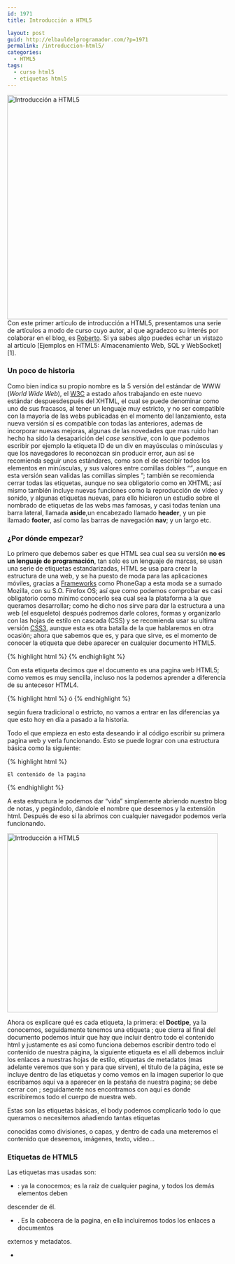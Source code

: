 ```yaml
---
id: 1971
title: Introducción a HTML5

layout: post
guid: http://elbauldelprogramador.com/?p=1971
permalink: /introduccion-html5/
categories:
  - HTML5
tags:
  - curso html5
  - etiquetas html5
---
```

<img src="/images/2013/11/Introducción-a-HTML51.png" alt="Introducción a HTML5" width="512" height="512" class="thumbnail aligncenter size-full wp-image-1973" />  
Con este primer artículo de introducción a HTML5, presentamos una serie de artículos a modo de curso cuyo autor, al que agradezco su interés por colaborar en el blog, es <a href="http://www.rogamainformatica.es/" title="Roberto" target="_blank">Roberto</a>. Si ya sabes algo puedes echar un vistazo al artículo [Ejemplos en HTML5: Almacenamiento Web, SQL y WebSocket][1].

### Un poco de historia

Como bien indica su propio nombre es la 5 versión del estándar de WWW (*World Wide Web*), el <a href="http://www.w3.org/" title="World Wide Web" target="_blank">W3C</a> a estado años trabajando en este nuevo estándar despuesdespués del XHTML, el cual se puede denominar como uno de sus fracasos, al tener un lenguaje muy estricto, y no ser compatible con la mayoría de las webs publicadas en el momento del lanzamiento, esta nueva versión sí es compatible con todas las anteriores, ademas de incorporar nuevas mejoras, algunas de las novedades que mas ruido han hecho ha sido la desaparición del *case sensitive*, con lo que podemos escribir por ejemplo la etiqueta ID de un div en mayúsculas o minúsculas y que los navegadores lo reconozcan sin producir error, aun así se recomienda seguir unos estándares, como son el de escribir todos los elementos en minúsculas, y sus valores entre comillas dobles *&#8220;&#8221;*, aunque en esta versión sean validas las comillas simples &#8221;; también se recomienda cerrar todas las etiquetas, aunque no sea obligatorio como en XHTML; así mismo también incluye nuevas funciones como la reproducción de vídeo y sonido, y algunas etiquetas nuevas, para ello hicieron un estudio sobre el nombrado de etiquetas de las webs mas famosas, y casi todas tenían una barra lateral, llamada **aside**,un encabezado llamado **header**, y un pie llamado **footer**, así como las barras de navegación **nav**; y un largo etc.

<!--ad-->

### ¿Por dónde empezar?

Lo primero que debemos saber es que HTML sea cual sea su versión **no es un lenguaje de programación**, tan solo es un lenguaje de marcas, se usan una serie de etiquetas estandarizadas, HTML se usa para crear la estructura de una web, y se ha puesto de moda para las aplicaciones móviles, gracias a <a href="http://elbauldelprogramador.com/los-10-mejores-frameworks-gratis-de-aplicaciones-web/" title="Los 10 Mejores Frameworks gratuitos para Aplicaciones Web" target="_blank">Frameworks</a> como PhoneGap a esta moda se a sumado Mozilla, con su S.O. Firefox OS; así que como podemos comprobar es casi obligatorio como mínimo conocerlo sea cual sea la plataforma a la que queramos desarrollar; como he dicho nos sirve para dar la estructura a una web (el esqueleto) después podremos darle colores, formas y organizarlo con las hojas de estilo en cascada (CSS) y se recomienda usar su ultima versión <a href="http://elbauldelprogramador.com/generar-codigo-css-3-facilmente/" title="Generar código CSS 3 fácilmente" target="_blank">CSS3</a>, aunque esta es otra batalla de la que hablaremos en otra ocasión; ahora que sabemos que es, y para que sirve, es el momento de conocer la etiqueta que debe aparecer en cualquier documento HTML5.

{% highlight html %} {% endhighlight %}

Con esta etiqueta decimos que el documento es una pagina web HTML5; como vemos es muy sencilla, incluso nos la podemos aprender a diferencia de su antecesor HTML4.

{% highlight html %} 
ó
 {% endhighlight %}

según fuera tradicional o estricto, no vamos a entrar en las diferencias ya que esto hoy en día a pasado a la historia.

Todo el que empieza en esto esta deseando ir al código escribir su primera pagina web y verla funcionando. Esto se puede lograr con una estructura básica como la siguiente:

{% highlight html %} 
   
       
    El contenido de la pagina  
 
{% endhighlight %}

A esta estructura le podemos dar “vida” simplemente abriendo nuestro blog de notas, y pegándolo, dándole el nombre que deseemos y la extensión html. Después de eso si la abrimos con cualquier navegador podemos verla funcionando.

<img src="/images/2013/11/Introducción-a-HTML5.png" alt="Introducción a HTML5" width="481" height="409" class="thumbnail aligncenter size-full wp-image-1972" />

Ahora os explicare qué es cada etiqueta, la primera: el **Doctipe**, ya la conocemos, seguidamente tenemos una etiqueta **<html>**; que cierra al final del documento **</html>** podemos intuir que hay que incluir dentro todo el contenido html y justamente es así como funciona debemos escribir dentro todo el contenido de nuestra página, la siguiente etiqueta es el **<head>** allí debemos incluir los enlaces a nuestras hojas de estilo, etiquetas de metadatos (mas adelante veremos que son y para que sirven), el titulo de la página, este se incluye dentro de las etiquetas **<title> </title>** y como vemos en la imagen superior lo que escribamos aquí va a aparecer en la pestaña de nuestra pagina; se debe cerrar con **</head>**; seguidamente nos encontramos con **<body>** aquí es donde escribiremos todo el cuerpo de nuestra web.

Estas son las etiquetas básicas, el body podemos complicarlo todo lo que queramos o necesitemos añadiendo tantas etiquetas <div> </div> conocidas como divisiones, o capas, y dentro de cada una meteremos el contenido que deseemos, imágenes, texto, vídeo&#8230;

### Etiquetas de HTML5

Las etiquetas mas usadas son: 

  * <html>: ya la conocemos; es la raíz de cualquier pagina, y todos los demás elementos deben
descender de él.</li> 

  * <head>. Es la cabecera de la pagina, en ella incluiremos todos los enlaces a documentos
externos y metadatos.</li> 

  * <title>: es el titulo de la pagina.
  * <link> la usaremos para enlazar a documentos JS([Java Script][2]) y CSS.
  * <meta>: define algún metadato, como las palabras clave, descripción de la pagina, etc
  * <body> Dentro de él tendremos el contenido de la página
  * <section> Nueva etiqueta solo disponible en paginas HTML5 y define una sección de la página
  * <nav> también es nueva en HTML5 se utiliza para contener los enlaces de navegación
  * <article> es otra de las novedades de la ultima versión del HTML aquí escribiremos los artículos, lo cual viene siendo algo que no tiene necesariamente que ver con el resto de la web.
  * <hx> sustituiremos la X por un numero desde el 1 al 6 se usa para definir encabezados, cuanto mas bajo sea el numero mas importante sera el encabezado, por lo que <h1> es mas importante que <h2> predefinido por nuestros navegadores disminuye la fuente de cada <hx> según aumente el numero por lo que <h2> tendrá una fuente (tamaño de letra) mayor que un <h3>, lo suyo es mantener esta concordancia aunque podemos editarlo desde nuestras hojas de estilos.
  * <header> nuevo elemento del HTML5 aquí escribiremos la cabecera de la pagina, normalmente es el lugar donde se coloca el logo, titulo de la web, y menú de navegación 
      * <footer> también hemos hablado de el antes, es otro de los nuevos elementos del HTML5 y como su nombre indica es el pie, generalmente de la pagina en la que este declarado, pero también es correcto usarlo para escribir cualquier otro pie que pueda aparecer en la pagina, por ejemplo el pie de un articulo, en donde podríamos colocar el nombre del autor que lo escribió
      * <p> lo que pongamos en su interior se mostrara como un párrafo
      * <hr> indica una separación entre secciones, artículos, o algún contenido, visualmente lo veremos como una linea horizontal
      * <ol> define una lista ordenada normalmente se visualizaran con un numero delante de cada elemento
      * <ul> define una lista sin orden
      * <li> se incluye dentro de cualquiera de los 2 elementos anteriores, son los elementos de la lista.
      * <figure> Nuevo elemento en HTML5 cada vez mas usado, se utiliza para incluir una imagen en su interior
      * <img> aquí declararemos la imagen que queremos mostrar
      * <div> la etiqueta mas usada, podemos sustituir casi cualquiera de las anteriores por esta, hasta la aparición del HTML5 se solían incluir todas las divisiones de la web con esta etiqueta y se le daban distintos estilos, según se fuera a usar, aun así, se recomienda no usarla si existe otra etiqueta mas moderna que haga lo que queremos hacer. 
          * <a> una de las etiquetas mas utilizadas, se utiliza para definir enlaces, ya sean interiores(dentro de las misma web) o exteriores (hacia otras webs)
          * <mark> cada vez mas utilizada es otra de las novedades HTML5 se utiliza para resaltar una parte de la pagina.
          * <span> muy usado para dar un estilo distinto a alguna parte de un párrafo
          * <iframe> se utiliza para insertar un contenido dentro de la pagina, ya sea un vídeo (si quisiéramos insertar un vídeo de YouTube esta seria la etiqueta) u otra pagina, así como cualquier otro contenido externo a nuestra pagina y que necesitemos se visualice en ella.
          * <embed> muy similar al anterior, pero con algunas mejoras, es otra de las novedades del HTML5
          * <vídeo> es la etiqueta que usaremos para visualizar un vídeo en nuestra web
          * <audio> exactamente lo mismo que la anterior, pero para audio, ambas son novedades del HTML5.
          * <canvas> es una capa especial para imágenes,(bitmaps) es utilizada para dibujar, especial para juegos e imágenes en movimiento
          * <table> como su nombre indica se usa para incluir tablas en la pagina, no se aconseja usarla
          * <tr> representa una fila de la tabla
          * <td> representa una celda de la tabla
          * <form> se usa para crear formularios, desde los cuales introduciremos datos, y ejecutaremos ciertas funciones.
          * <label> dentro de los formularios suele usarse para sacar un texto estático, el típico que aparece encima de la ya estándar caja de texto blanca que dice teclee su nombre.
          * <input> tenemos gran variedad de campos en artículos posteriores hablaremos de ellos, pero todos ellos sirven para interactuar con el usuario, ya sean un checkbox (la cajita blanca que marcaremos con un check); campos de texto para introducir nuestro nombre, teléfono, etc&#8230;
          * <select> es el desplegable con distintas opciones que todos hemos visto para seleccionar nuestro país por ejemplo.
          * <option> cada una de las opciones del <select>
          * <textarea> es un campo de texto con varias lineas para escribir un texto extenso.</ul> 
    Estas son las mas usadas, y estandarizadas, podemos ver todas desde multitud de webs, una buena de referencia es la de Mozilla.
    
    #### Referencias
    
    *Referencia etiquetas HTML5* »» <a href="https://developer.mozilla.org/es/docs/HTML/HTML5/HTML5_lista_elementos" target="_blank">developer.mozilla.org</a> 
    
    

 [1]: http://elbauldelprogramador.com/ejemplos-en-html5-almacenamiento-web/ "Ejemplos en HTML5: Almacenamiento Web, SQL y WebSocket"
 [2]: http://elbauldelprogramador.com/crear-webapps-con-soporte-html5-css3-y/ "Crear WebApps con soporte HTML5, CSS3 y JavaScript con el LungoJs framework"

{% include _toc.html %}
